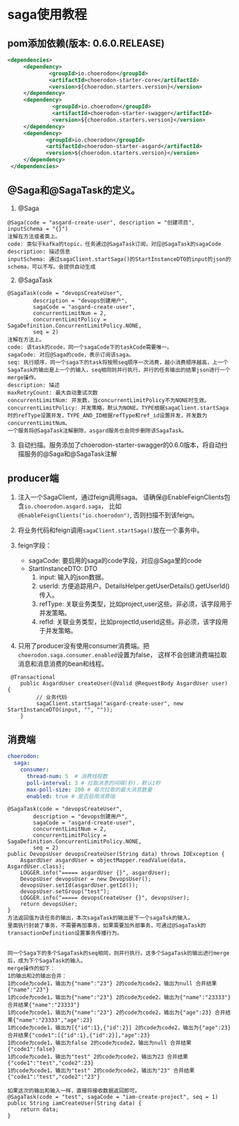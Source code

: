# saga使用教程

## pom添加依赖(版本: 0.6.0.RELEASE)

```xml
<dependencies>
     <dependency>
             <groupId>io.choerodon</groupId>
             <artifactId>choerodon-starter-core</artifactId>
             <version>${choerodon.starters.version}</version>
     </dependency>
     <dependency>
              <groupId>io.choerodon</groupId>
              <artifactId>choerodon-starter-swagger</artifactId>
              <version>${choerodon.starters.version}</version>
     </dependency>
     <dependency>
            <groupId>io.choerodon</groupId>
            <artifactId>choerodon-starter-asgard</artifactId>
            <version>${choerodon.starters.version}</version>
     </dependency>
 </dependencies>
```

## @Saga和@SagaTask的定义。

1. @Saga
```
@Saga(code = "asgard-create-user", description = "创建项目", inputSchema = "{}")
注解在方法或者类上。
code: 类似于kafka的topic，任务通过@SagaTask订阅，对应@SagaTask的sagaCode
description: 描述信息
inputSchema: 通过sagaClient.startSaga()的StartInstanceDTO的input的json的schema，可以不写。会提供自动生成
```

2. @SagaTask
```
@SagaTask(code = "devopsCreateUser",
        description = "devops创建用户",
        sagaCode = "asgard-create-user",
        concurrentLimitNum = 2,
        concurrentLimitPolicy = SagaDefinition.ConcurrentLimitPolicy.NONE,
        seq = 2)
注解在方法上。
code: 该task的code，同一个sagaCode下的taskCode需要唯一。
sagaCode: 对应@Saga的code，表示订阅该saga。
seq: 执行顺序，同一个saga下的task将按照seq顺序一次消费，越小消费顺序越高，上一个SagaTask的输出是上一个的输入，seq相同则并行执行，并行的任务输出的结果json进行一个merge操作。
description: 描述
maxRetryCount: 最大自动重试次数
concurrentLimitNum: 并发数，当concurrentLimitPolicy不为NONE时生效。
concurrentLimitPolicy: 并发策略，默认为NONE。TYPE根据sagaClient.startSaga时的refType设置并发，TYPE_AND_ID根据refType和ref_id设置并发，并发数为concurrentLimitNum。
一个服务将@SagaTask注解删除，asgard服务也会同步删除该SagaTask。
```

3. 自动扫描。服务添加了choerodon-starter-swagger的0.6.0版本，将自动扫描服务的@Saga和@SagaTask注解

## producer端
1. 注入一个SagaClient，通过feign调用saga。
   请确保@EnableFeignClients包含`io.choerodon.asgard.saga`，
   比如`@EnableFeignClients("io.choerodon")`, 否则扫描不到该feign。

2. 将业务代码和feign调用`sagaClient.startSaga()`放在一个事务中。

3. feign字段：
   - sagaCode: 要启用的saga的code字段，对应@Saga里的code
   - StartInstanceDTO: DTO
     1. input: 输入的json数据。
     2. userId: 方便追踪用户。DetailsHelper.getUserDetails().getUserId()传入。
     3. refType: 关联业务类型，比如project,user这些。非必须，该字段用于并发策略。
     4. refId: 关联业务类型，比如projectId,userId这些。非必须，该字段用于并发策略。
     
 4. 只用了producer没有使用consumer消费端。把`choerodon.saga.consumer.enabled`设置为false，
    这样不会创建消费端拉取消息和消息消费的bean和线程。
    
```
 @Transactional
    public AsgardUser createUser(@Valid @RequestBody AsgardUser user) {
         // 业务代码
         sagaClient.startSaga("asgard-create-user", new StartInstanceDTO(input, "", ""));
    }
```

## 消费端
```yaml
choerodon:
  saga:
    consumer:
      thread-num: 5  # 消费线程数
      poll-interval: 3 # 拉取消息的间隔(秒)，默认1秒
      max-poll-size: 200 # 每次拉取的最大消息数量
      enabled: true # 是否启用消费端
```

```
@SagaTask(code = "devopsCreateUser",
        description = "devops创建用户",
        sagaCode = "asgard-create-user",
        concurrentLimitNum = 2,
        concurrentLimitPolicy = SagaDefinition.ConcurrentLimitPolicy.NONE,
        seq = 2)
public DevopsUser devopsCreateUser(String data) throws IOException {
    AsgardUser asgardUser = objectMapper.readValue(data, AsgardUser.class);
    LOGGER.info("===== asgardUser {}", asgardUser);
    DevopsUser devopsUser = new DevopsUser();
    devopsUser.setId(asgardUser.getId());
    devopsUser.setGroup("test");
    LOGGER.info("===== devopsCreateUser {}", devopsUser);
    return devopsUser;
}
方法返回值为该任务的输出，本次sagaTask的输出是下一个sagaTsk的输入。
里面执行封装了事务，不需要再加事务，如果需要加外部事务，可通过@SagaTask的transactionDefinition设置事务传播行为。


同一个Saga下的多个SagaTask的seq相同，则并行执行。这多个SagaTask的输出进行merge后，成为下个SagaTask的输入。
merge操作的如下：
1的输出和2的输出合并：
1的code为code1，输出为{"name":"23"} 2的code为code2，输出为null 合并结果{"name":"23"}
1的code为code1，输出为{"name":"23"} 2的code为code2，输出为{"name":"23333"} 合并结果{"name":"23333"}
1的code为code1，输出为{"name":"23"} 2的code为code2，输出为{"age":23} 合并结果{"name":"23333","age":23}
1的code为code1，输出为[{"id":1},{"id":2}] 2的code为code2，输出为{"age":23} 合并结果{"code1":[{"id":1},{"id":2}],"age":23}
1的code为code1，输出为false 2的code为code2，输出为null 合并结果{"code1":false}
1的code为code1，输出为"test" 2的code为code2，输出为23 合并结果{"code1":"test","code2":23}
1的code为code1，输出为"test" 2的code为code2，输出为"23" 合并结果{"code1":"test","code2":"23"}

如果这次的输出和输入一样，直接将接收数据返回即可。
@SagaTask(code = "test", sagaCode = "iam-create-project", seq = 1)
public String iamCreateUser(String data) {
    return data;
}
```
